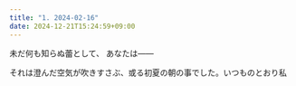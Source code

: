 ```yaml
---
title: "1. 2024-02-16"
date: 2024-12-21T15:24:59+09:00
---
```

未だ何も知らぬ蕾として、
あなたは――




それは澄んだ空気が吹きすさぶ、或る初夏の朝の事でした。いつものとおり私
